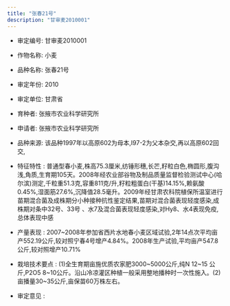 ```yaml
---
title: "张春21号"
description: "甘审麦2010001"
---
```

* 审定编号:  甘审麦2010001

*  作物名称:  小麦

*  品种名称:  张春21号

*  审定年份:  2010

*  审定单位:  甘肃省

* 育种者:  张掖市农业科学研究所

*  申请者:  张掖市农业科学研究所

*  品种来源:  该品种1997年以高原602为母本,I97-2为父本杂交,再以高原602回交,

*  特征特性 : 
普通型春小麦,株高75.3厘米,纺锤形穗,长芒,籽粒白色,椭圆形,腹沟浅,角质,生育期105天。2008年经农业部谷物及制品质量监督检验测试中心(哈尔滨)测定,千粒重51.3克,容重811克/升,籽粒粗蛋白(干基)14.15%,赖氨酸0.45%,湿面筋27.6%,沉降值28.5毫升。2009年经甘肃农科院植保所温室进行苗期混合菌及成株期分小种接种抗性鉴定结果,苗期对混合菌表现轻度感染,成株期对条中32号、33号 、水7及混合菌表现轻度感染,对Hy8、水4表现免疫,总体表现中感
 
*  产量表现 : 
2007~2008年参加省西片水地春小麦区域试验,2年14点次平均亩产552.19公斤,较对照宁春4号增产4.84%。2008年生产试验,平均亩产547.8公斤,较对照增产10.71%

*  栽培技术要点 : 
(1)全生育期亩施优质农家肥3000~5000公斤,纯N 12~15 公斤,P2O5 8~10公斤。沿山冷凉灌区种植一般采用整地播种时一次性施入。(2)亩播量30~35公斤,亩保苗60万株左右。

*  审定意见 : 

